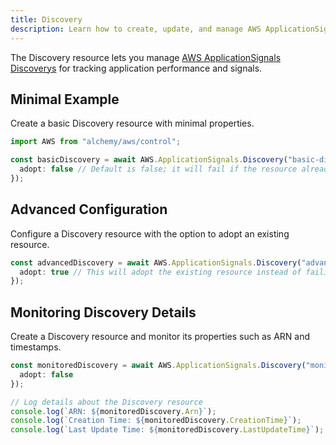 ```yaml
---
title: Discovery
description: Learn how to create, update, and manage AWS ApplicationSignals Discoverys using Alchemy Cloud Control.
---
```



The Discovery resource lets you manage [AWS ApplicationSignals Discoverys](https://docs.aws.amazon.com/applicationsignals/latest/userguide/) for tracking application performance and signals.

## Minimal Example

Create a basic Discovery resource with minimal properties.

```ts
import AWS from "alchemy/aws/control";

const basicDiscovery = await AWS.ApplicationSignals.Discovery("basic-discovery", {
  adopt: false // Default is false; it will fail if the resource already exists
});
```

## Advanced Configuration

Configure a Discovery resource with the option to adopt an existing resource.

```ts
const advancedDiscovery = await AWS.ApplicationSignals.Discovery("advanced-discovery", {
  adopt: true // This will adopt the existing resource instead of failing
});
```

## Monitoring Discovery Details

Create a Discovery resource and monitor its properties such as ARN and timestamps.

```ts
const monitoredDiscovery = await AWS.ApplicationSignals.Discovery("monitored-discovery", {
  adopt: false
});

// Log details about the Discovery resource
console.log(`ARN: ${monitoredDiscovery.Arn}`);
console.log(`Creation Time: ${monitoredDiscovery.CreationTime}`);
console.log(`Last Update Time: ${monitoredDiscovery.LastUpdateTime}`);
```
